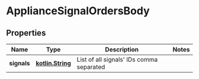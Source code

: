 # ApplianceSignalOrdersBody

## Properties
Name | Type | Description | Notes
------------ | ------------- | ------------- | -------------
**signals** | [**kotlin.String**](.md) | List of all signals&#x27; IDs comma separated | 

